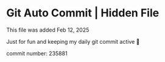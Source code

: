 # Git Auto Commit | Hidden File

This file was added Feb 12, 2025

Just for fun and keeping my daily git commit active 🤪

commit number: 235881
